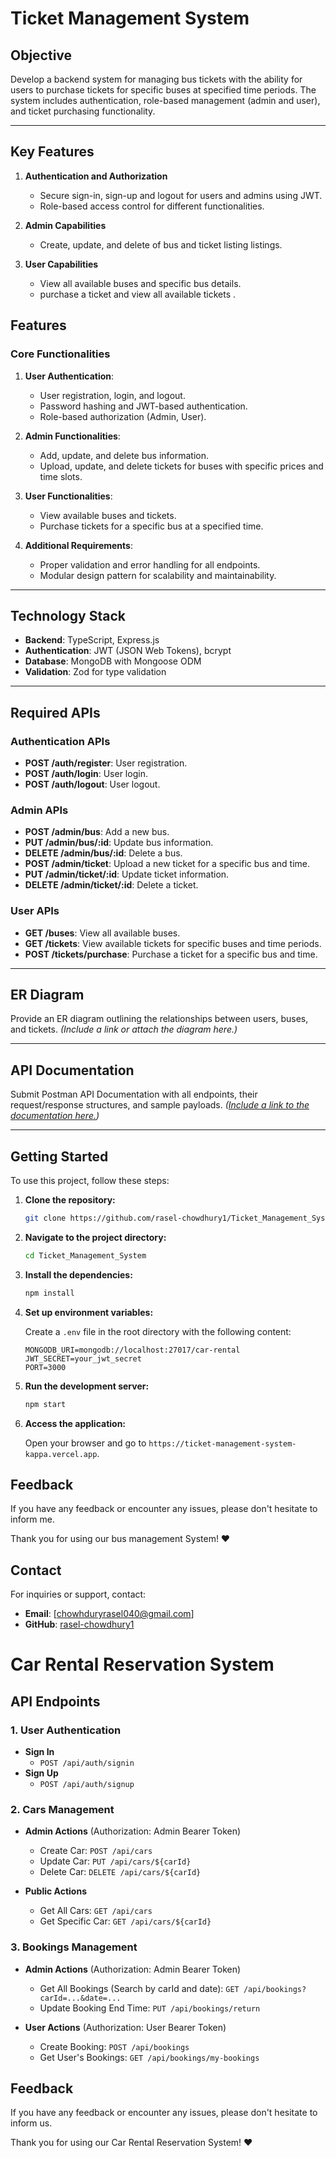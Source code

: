 # Ticket Management System

## Objective
Develop a backend system for managing bus tickets with the ability for users to purchase tickets for specific buses at specified time periods. The system includes authentication, role-based management (admin and user), and ticket purchasing functionality.

---

## Key Features

1. **Authentication and Authorization**
   - Secure sign-in, sign-up and logout for users and admins using JWT.
   - Role-based access control for different functionalities.

2. **Admin Capabilities**
   - Create, update, and delete of bus and ticket listing listings.

3. **User Capabilities**
   - View all available buses and specific bus details.
   - purchase a ticket and view all available tickets .

## Features

### Core Functionalities
1. **User Authentication**:
   - User registration, login, and logout.
   - Password hashing and JWT-based authentication.
   - Role-based authorization (Admin, User).

2. **Admin Functionalities**:
   - Add, update, and delete bus information.
   - Upload, update, and delete tickets for buses with specific prices and time slots.

3. **User Functionalities**:
   - View available buses and tickets.
   - Purchase tickets for a specific bus at a specified time.

4. **Additional Requirements**:
   - Proper validation and error handling for all endpoints.
   - Modular design pattern for scalability and maintainability.

---

## Technology Stack

- **Backend**: TypeScript, Express.js
- **Authentication**: JWT (JSON Web Tokens), bcrypt
- **Database**: MongoDB with Mongoose ODM
- **Validation**: Zod for type validation
---

## Required APIs

### Authentication APIs
- **POST /auth/register**: User registration.
- **POST /auth/login**: User login.
- **POST /auth/logout**: User logout.

### Admin APIs
- **POST /admin/bus**: Add a new bus.
- **PUT /admin/bus/:id**: Update bus information.
- **DELETE /admin/bus/:id**: Delete a bus.
- **POST /admin/ticket**: Upload a new ticket for a specific bus and time.
- **PUT /admin/ticket/:id**: Update ticket information.
- **DELETE /admin/ticket/:id**: Delete a ticket.

### User APIs
- **GET /buses**: View all available buses.
- **GET /tickets**: View available tickets for specific buses and time periods.
- **POST /tickets/purchase**: Purchase a ticket for a specific bus and time.

---

## ER Diagram
Provide an ER diagram outlining the relationships between users, buses, and tickets. *(Include a link or attach the diagram here.)*

---

## API Documentation
Submit Postman API Documentation with all endpoints, their request/response structures, and sample payloads. *([Include a link to the documentation here.](https://documenter.getpostman.com/view/13933973/2sAYJ6CKyQ))*

---

## Getting Started

To use this project, follow these steps:

1. **Clone the repository:**

    ```bash
    git clone https://github.com/rasel-chowdhury1/Ticket_Management_System_Backend.git
    ```

2. **Navigate to the project directory:**

    ```bash
    cd Ticket_Management_System
    ```

3. **Install the dependencies:**

    ```bash
    npm install
    ```

4. **Set up environment variables:**

    Create a `.env` file in the root directory with the following content:

    ```plaintext
    MONGODB_URI=mongodb://localhost:27017/car-rental
    JWT_SECRET=your_jwt_secret
    PORT=3000
    ```

5. **Run the development server:**

    ```bash
    npm start
    ```

6. **Access the application:**

    Open your browser and go to `https://ticket-management-system-kappa.vercel.app`.

## Feedback

If you have any feedback or encounter any issues, please don't hesitate to inform me.

Thank you for using our bus management System! ❤️

## Contact
For inquiries or support, contact:
- **Email**: [chowhduryrasel040@gmail.com]
- **GitHub**: [rasel-chowdhury1](https://github.com/rasel-chowdhury1)


# Car Rental Reservation System





## API Endpoints

### 1. User Authentication

- **Sign In**
  - `POST /api/auth/signin`
- **Sign Up**
  - `POST /api/auth/signup`

### 2. Cars Management

- **Admin Actions** (Authorization: Admin Bearer Token)
  - Create Car: `POST /api/cars`
  - Update Car: `PUT /api/cars/${carId}`
  - Delete Car: `DELETE /api/cars/${carId}`
  
- **Public Actions**
  - Get All Cars: `GET /api/cars`
  - Get Specific Car: `GET /api/cars/${carId}`

### 3. Bookings Management

- **Admin Actions** (Authorization: Admin Bearer Token)
  - Get All Bookings (Search by carId and date): `GET /api/bookings?carId=...&date=...`
  - Update Booking End Time: `PUT /api/bookings/return`
  
- **User Actions** (Authorization: User Bearer Token)
  - Create Booking: `POST /api/bookings`
  - Get User's Bookings: `GET /api/bookings/my-bookings`



## Feedback

If you have any feedback or encounter any issues, please don't hesitate to inform us.

Thank you for using our Car Rental Reservation System! ❤️

